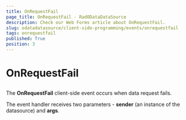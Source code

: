 ```yaml
---
title: OnRequestFail
page_title: OnRequestFail - RadODataDataSource
description: Check our Web Forms article about OnRequestFail.
slug: odatadatasource/client-side-programming/events/onrequestfail
tags: onrequestfail
published: True
position: 3
---
```


# OnRequestFail



## 

The **OnRequestFail** client-side event occurs when data request fails.

The event handler receives two parameters - **sender** (an instance of the datasource) and **args**.

